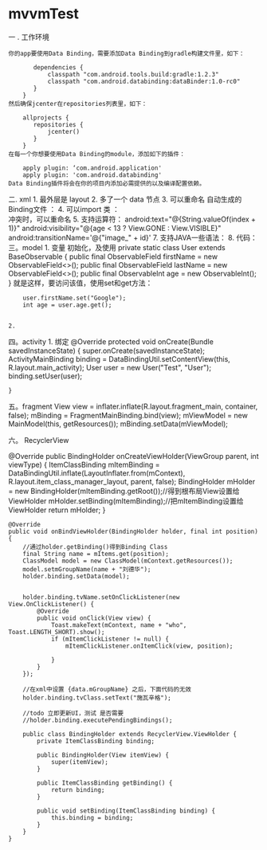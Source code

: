 # mvvmTest
一 . 工作环境

	你的app要使用Data Binding，需要添加Data Binding到gradle构建文件里，如下：

		   dependencies {
		       classpath "com.android.tools.build:gradle:1.2.3"
		       classpath "com.android.databinding:dataBinder:1.0-rc0"
		   }
		}
	然后确保jcenter在repositories列表里，如下：

		allprojects {
		   repositories {
		       jcenter()
		   }
		}
	在每一个你想要使用Data Binding的module，添加如下的插件：

		apply plugin: ‘com.android.application'
		apply plugin: 'com.android.databinding'
	Data Binding插件将会在你的项目内添加必需提供的以及编译配置依赖。

二. xml
	1. 最外层是 layout
	2. 多了一个 data 节点
	3. 可以重命名 自动生成的 Binding文件 ：  <data class = ".UserBinding">
	4. 可以import 类 ：<import type="android.view.View"/>  
		冲突时，可以重命名 <import type="com.example.real.estate.View" alias="Vista"/>
	5. 支持运算符：
   			android:text="@{String.valueOf(index + 1)}"
			android:visibility="@{age < 13 ? View.GONE : View.VISIBLE}"
			android:transitionName='@{"image_" + id}'
	7. 支持JAVA一些语法：
		<data>
		    <import type="com.example.MyStringUtils"/>
		    <variable name="user" type="com.example.User"/>
		</data>
		<TextView
		   android:text="@{MyStringUtils.capitalize(user.lastName)}"
		   android:layout_width="wrap_content"
		   android:layout_height="wrap_content"/>
	8. 代码：
		<?xml version="1.0" encoding="utf-8"?>
		<layout xmlns:android="http://schemas.android.com/apk/res/android">
		   <data>
		       <variable name="user" type="com.example.User"/>
		   </data>
		   <LinearLayout
		       android:orientation="vertical"
		       android:layout_width="match_parent"
		       android:layout_height="match_parent">
		       <TextView android:layout_width="wrap_content"
		           android:layout_height="wrap_content"
		           android:text="@{user.firstName}"/>
		       <TextView android:layout_width="wrap_content"
		           android:layout_height="wrap_content"
		           android:text="@{user.lastName}"/>
		   </LinearLayout>
		</layout>
三。model
	1. 变量 初始化，及使用
		private static class User extends BaseObservable {
		   public final ObservableField<String> firstName =
		       new ObservableField<>();
		   public final ObservableField<String> lastName =
		       new ObservableField<>();
		   public final ObservableInt age = new ObservableInt();
		}
		就是这样，要访问该值，使用set和get方法：

		user.firstName.set("Google");
		int age = user.age.get();


	2. 

四。activity
	1. 绑定
	@Override
	protected void onCreate(Bundle savedInstanceState) {
	   super.onCreate(savedInstanceState);
	   ActivityMainBinding binding = DataBindingUtil.setContentView(this, R.layout.main_activity);
	   User user = new User("Test", "User");
	   binding.setUser(user);

	}

五。fragment
 	View view = inflater.inflate(R.layout.fragment_main, container, false);
    mBinding = FragmentMainBinding.bind(view);
    mViewModel = new MainModel(this, getResources());
    mBinding.setData(mViewModel);

六。 RecyclerView

 @Override
    public BindingHolder onCreateViewHolder(ViewGroup parent, int viewType) {
        ItemClassBinding mItemBinding = DataBindingUtil.inflate(LayoutInflater.from(mContext), R.layout.item_class_manager_layout, parent, false);
        BindingHolder mHolder = new BindingHolder(mItemBinding.getRoot());//得到根布局View设置给ViewHolder
        mHolder.setBinding(mItemBinding);//把mItemBinding设置给ViewHolder
        return mHolder;
    }

    @Override
    public void onBindViewHolder(BindingHolder holder, final int position) {
        //通过holder.getBinding()得到Binding Class
        final String name = mItems.get(position);
        ClassModel model = new ClassModel(mContext.getResources());
        model.setmGroupName(name + "刘德华");
        holder.binding.setData(model);


        holder.binding.tvName.setOnClickListener(new View.OnClickListener() {
            @Override
            public void onClick(View view) {
                Toast.makeText(mContext, name + "who", Toast.LENGTH_SHORT).show();
                if (mItemClickListener != null) {
                    mItemClickListener.onItemClick(view, position);

                }
            }
        });

        //在xml中设置 {data.mGroupName} 之后，下面代码的无效
        holder.binding.tvClass.setText("施瓦辛格");

        //todo 立即更新UI，测试 是否需要
		//holder.binding.executePendingBindings();

		public class BindingHolder extends RecyclerView.ViewHolder {
	        private ItemClassBinding binding;

	        public BindingHolder(View itemView) {
	            super(itemView);
	        }

	        public ItemClassBinding getBinding() {
	            return binding;
	        }

	        public void setBinding(ItemClassBinding binding) {
	            this.binding = binding;
	        }
    	}
    }







